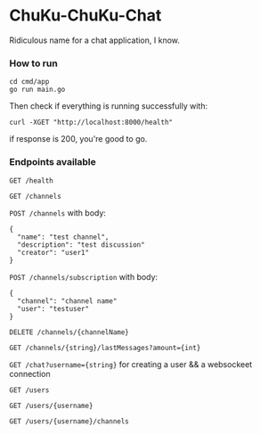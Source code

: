 # ChuKu-ChuKu-Chat

Ridiculous name for a chat application, I know.

### How to run

```
cd cmd/app
go run main.go
```

Then check if everything is running successfully with:

```
curl -XGET "http://localhost:8000/health"
```
if response is 200, you're good to go.

### Endpoints available

`GET /health`

`GET /channels`

`POST /channels` with body: 

```
{
  "name": "test channel", 
  "description": "test discussion"  
  "creator": "user1"
}
```

`POST /channels/subscription` with body: 

```
{
  "channel": "channel name"  
  "user": "testuser"
}
```

`DELETE /channels/{channelName}`

`GET /channels/{string}/lastMessages?amount={int}`

`GET /chat?username={string}` for creating a user && a websockeet connection

`GET /users`

`GET /users/{username}`

`GET /users/{username}/channels`

